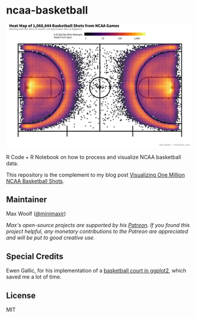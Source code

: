 # ncaa-basketball
![](ncaa_count_attempts.png)

R Code + R Notebook on how to process and visualize NCAA basketball data.

This repository is the complement to my blog post [Visualizing One Million NCAA Basketball Shots](http://minimaxir.com/2018/03/basketball-shots/).

## Maintainer
Max Woolf ([@minimaxir](http://minimaxir.com))

*Max's open-source projects are supported by his [Patreon](https://www.patreon.com/minimaxir). If you found this project helpful, any monetary contributions to the Patreon are appreciated and will be put to good creative use.*

## Special Credits

Ewen Gallic, for his implementation of a [basketball court in ggplot2](http://egallic.fr/en/drawing-a-basketball-court-with-r/), which saved me a lot of time.

## License
MIT